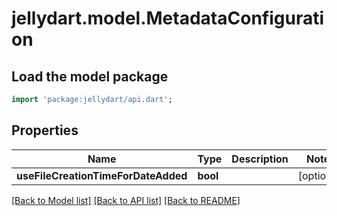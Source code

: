 # jellydart.model.MetadataConfiguration

## Load the model package
```dart
import 'package:jellydart/api.dart';
```

## Properties
Name | Type | Description | Notes
------------ | ------------- | ------------- | -------------
**useFileCreationTimeForDateAdded** | **bool** |  | [optional] 

[[Back to Model list]](../README.md#documentation-for-models) [[Back to API list]](../README.md#documentation-for-api-endpoints) [[Back to README]](../README.md)


